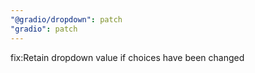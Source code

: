 ```yaml
---
"@gradio/dropdown": patch
"gradio": patch
---
```


fix:Retain dropdown value if choices have been changed
